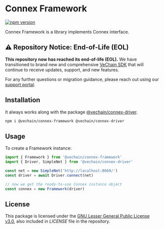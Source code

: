 # Connex Framework

[![npm version](https://badge.fury.io/js/%40vechain%2Fconnex-framework.svg)](https://badge.fury.io/js/%40vechain%2Fconnex-framework)

Connex Framework is a library implements Connex interface.

## ⚠️ Repository Notice: End-of-Life (EOL)

**This repository now has reached its end-of-life (EOL).** We have transitioned to brand new and comprehensive [VeChain SDK](https://github.com/vechain/vechain-sdk-js) that will continue to receive updates, support, and new features.

For any further questions or migration guidance, please reach out using our [support portal](https://support.vechain.org/support/home).

## Installation

It always works along with the package [@vechain/connex-driver](https://github.com/vechain/connex/tree/master/packages/driver).

```sh
npm i @vechain/connex-framework @vechain/connex-driver
```

## Usage


To create a Framework instance:

```typescript
import { Framework } from '@vechain/connex-framework'
import { Driver, SimpleNet } from '@vechain/connex-driver'

const net = new SimpleNet('http://localhost:8669/')
const driver = await Driver.connect(net)

// now we get the ready-to-use Connex instance object
const connex = new Framework(driver)
```

## License

This package is licensed under the
[GNU Lesser General Public License v3.0](https://www.gnu.org/licenses/lgpl-3.0.html), also included
in *LICENSE* file in the repository.
